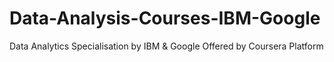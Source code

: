 # Data-Analysis-Courses-IBM-Google
Data Analytics Specialisation by IBM & Google Offered by Coursera Platform

